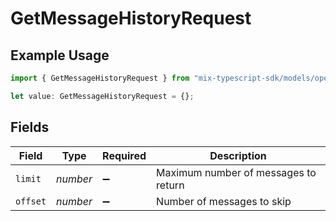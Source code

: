# GetMessageHistoryRequest

## Example Usage

```typescript
import { GetMessageHistoryRequest } from "mix-typescript-sdk/models/operations";

let value: GetMessageHistoryRequest = {};
```

## Fields

| Field                                | Type                                 | Required                             | Description                          |
| ------------------------------------ | ------------------------------------ | ------------------------------------ | ------------------------------------ |
| `limit`                              | *number*                             | :heavy_minus_sign:                   | Maximum number of messages to return |
| `offset`                             | *number*                             | :heavy_minus_sign:                   | Number of messages to skip           |